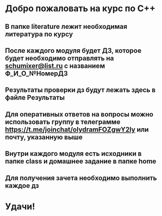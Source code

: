 # Добро пожаловать на курс по С++
## В папке literature лежит необходимая литература по курсу
## После каждого модуля будет ДЗ, которое будет необходимо отправлять на schumixer@list.ru с названием Ф_И_О_№НомерДЗ
## Результаты проверки дз будут лежать здесь в файле Результаты
## Для оперативных ответов на вопросы можно использовать группу в телеграмме https://t.me/joinchat/olydramFOZgwY2Iy или почту, указанную выше
## Внутри каждого модуля есть исходники в папке class и домашнее задание в папке home
## Для получения зачета необходимо выполнить каждое дз
# Удачи!
